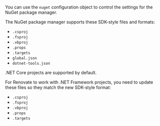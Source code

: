 You can use the `nuget` configuration object to control the settings for the NuGet package manager.

The NuGet package manager supports these SDK-style files and formats:

- `.csproj`
- `.fsproj`
- `.vbproj`
- `.props`
- `.targets`
- `global.json`
- `dotnet-tools.json`

.NET Core projects are supported by default.

For Renovate to work with .NET Framework projects, you need to update these files so they match the new SDK-style format:

- `.csproj`
- `.fsproj`
- `.vbproj`
- `.props`
- `.targets`

